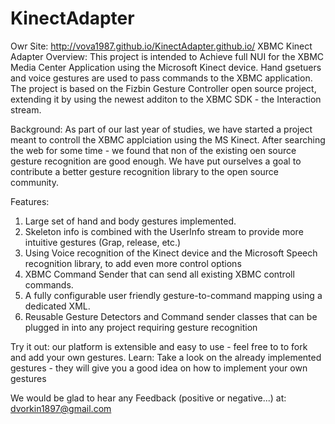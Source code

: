 KinectAdapter
=============
Owr Site: http://vova1987.github.io/KinectAdapter.github.io/
XBMC Kinect Adapter
Overview:
This project is intended to Achieve full NUI for the XBMC Media Center Application using the Microsoft Kinect device.
Hand gsetuers and voice gestures are used to pass commands to the XBMC application.
The project is based on the Fizbin Gesture Controller open source project, extending it by using the newest additon
to the XBMC SDK - the Interaction stream.

Background:
As part of our last year of studies, we have started a project meant to controll the XBMC applciation using the MS Kinect.
After searching the web for some time - we found that non of the existing oen source gesture recognition are good enough.
We have put ourselves a goal to contribute a better gesture recognition library to the open source community.

Features:
1. Large set of hand and body gestures implemented.
2. Skeleton info is combined with the UserInfo stream to provide more intuitive gestures (Grap, release, etc.)
3. Using Voice recognition of the Kinect device and the Microsoft Speech recognition library, to add even more control options
4. XBMC Command Sender that can send all existing XBMC controll commands.
5. A fully configurable user friendly gesture-to-command mapping using a dedicated XML.
6. Reusable Gesture Detectors and Command sender classes that can be plugged in into any project requiring gesture recognition

Try it out: our platform is extensible and easy to use - feel free to to fork and add your own gestures.
Learn: Take a look on the already implemented gestures - they will give you a good idea on how to implement your own gestures

We would be glad to hear any Feedback (positive or negative...) at: dvorkin1897@gmail.com
